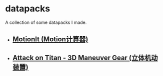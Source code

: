 # datapacks

A collection of some datapacks I made. 

- ## [MotionIt (Motion计算器)](MotionIt/README.md)

- ## [Attack on Titan - 3D Maneuver Gear (立体机动装置)](AttackonTitan-3DManeuverGear/README.md)

